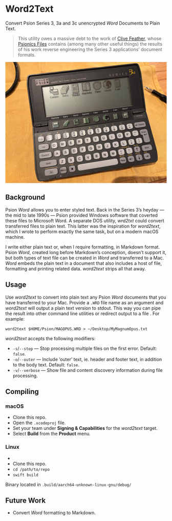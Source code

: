 # Word2Text

Convert Psion Series 3, 3a and 3c unencrypted *Word* Documents to Plain Text.

> This utility owes a massive debt to the work of [Clive Feather](https://www.davros.org), whose [Psionics Files](https://www.davros.org/psion/psionics/) contains (among many other useful things) the results of his work reverse engineering the Series 3 applications’ document formats.

![Palmtop from the 1990s: The Psion Series 3a](./images/psion-series-3a.jpg)

## Background

Psion *Word* allows you to enter styled text. Back in the Series 3’s heyday — the mid to late 1990s — Psion provided Windows software that coverted these files to Microsoft Word. A separate DOS utility, *wrd2txt* could convert transferred files to plain text. This latter was the inspiration for *word2text*, which I wrote to perform exactly the same task, but on a modern macOS machine.

I write either plain text or, when I require formatting, in Markdown format. Psion *Word*, created long before Markdown’s conception, doesn’t support it, but both types of text file can be created in *Word* and transferred to a Mac. *Word* embeds the plain text in a document that also includes a host of file, formatting and printing related data. *word2text* strips all that away.

## Usage

Use *word2text* to convert into plain text any Psion *Word* documents that you have transferred to your Mac. Provide a `.WRD` file name as an argument and *word2text* will output a plain text version to stdout. This way you can pipe the result into other command line utilities or redirect output to a file . For example:

```shell
word2text $HOME/Psion/MAGOPUS.WRD > ~/Desktop/MyMagnumOpus.txt
```

*word2text* accepts the following modifiers:

* `-s`/`--stop` — Stop processing multiple files on the first error. Default: `false`.
* `-o`/`--outer` — Include ‘outer’ text, ie. header and footer text, in addition to the body text. Default: `false`.
* `-v`/`--verbose` — Show file and content discovery information during file processing.

## Compiling

### macOS

* Clone this repo.
* Open the `.xcodeproj` file.
* Set your team under **Signing & Capabilities** for the *word2text* target.
* Select **Build** from the **Product** menu.

### Linux

* 
* Clone this repo.
* `cd /path/to/repo`
* `swift build`

Binary located in `.build/aarch64-unknown-linux-gnu/debug/`

## Future Work

* Convert *Word* formatting to Markdown.

